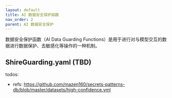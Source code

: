 ```yaml
---
layout: default
title: AI 数据安全保护函数
nav_order: 2
parent: AI 数据安全保护
---
```


数据安全保护函数（AI Data Guarding Functions）是用于进行对与模型交互的数据进行数据保护、去敏感化等操作的一种机制。


## 

## ShireGuarding.yaml (TBD)

todos: 
  - refs: https://github.com/mazen160/secrets-patterns-db/blob/master/datasets/high-confidence.yml

